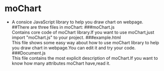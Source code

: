 # moChart
- A consice JavaScript library to help you draw chart on webpage.<br />
##There are three files in moChart:
###moChart.js<br />
Contains core code of moChart library.If you want to use moChart,just import "moChart.js" to your project. 
###example.html<br />
This file shows some easy way about how to use moChart library to help you draw chart in webpage.You can edit it and try your code.
###Document.js<br />
This file contains the most explicit description of moChart.If you want to know how many attributes moChart have,read it.